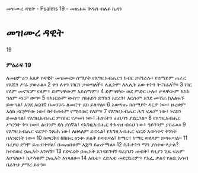 ﻿
 መዝሙረ ዳዊት - Psalms 19 - መጽሐፍ ቅዱስ ብሉይ ኪዳን
# መዝሙረ ዳዊት
19
### ምዕራፍ 19
ለመዘምራን አለቃ የዳዊት መዝሙር። 
 ሰማያት የእግዚአብሔርን ክብር ይናገራሉ፥ የሰማይም ጠፈር የእጁን ሥራ ያወራል።
2  ቀን ለቀን ነገርን ታወጣለች፥ ሌሊትም ለሌሊት እውቀትን ትናገራለች።
3  ነገር የለም መናገርም የለም፥ ድምፃቸውም አይሰማም።
4  ድምፃቸው ወደ ምድር ሁሉ፥ ቃላቸውም እስከ ዓለም ዳርቻ ወጣ።
5  በእነርሱም ውስጥ የፀሐይን ድንኳን አደረገ፥ እርሱም እንደ ሙሽራ ከእልፍኙ ይወጣል፤ እንደ አርበኛ በመንገዱ ለመሮጥ ደስ ይለዋል።
6  አወጣጡ ከሰማያት ዳርቻ ነው፥ ዙረቱም እስከ ዳርቻቸው ነው፤ ከትኩሳቱም የሚሰወር የለም።
7  የእግዚአብሔር ሕግ ፍጹም ነው፤ ነፍስን ይመልሳል፤ የእግዚአብሔር ምስክር የታመነ ነው፤ ሕፃናትን ጠቢባን ያደርጋል።
8  የእግዚአብሔር ሥርዓት ቅን ነው፥ ልብንም ደስ ያሰኛል፤ የእግዚአብሔር ትእዛዝ ብሩህ ነው፥ ዓይንንም ያበራል።
9  የእግዚአብሔር ፍርሃት ንጹሕ ነው፤ ለዘላለም ይኖራል፤ የእግዚአብሔር ፍርድ እውነትና ቅንነት በአንድነት ነው።
10  ከወርቅና ከክቡር ዕንቍ ይልቅ ይወደዳል፤ ከማርና ከማር ወለላም ይጣፍጣል።
11  ባሪያህ ደግሞ ይጠብቀዋል፤ በመጠበቁም እጅግ ይጠቀማል።
12  ስሕተትን ማን ያስተውላታል? ከተሰወረ ኃጢአት አንጻኝ።
13  የድፍረት ኃጢአት እንዳይገዛኝ ባሪያህን ጠብቅ፤ የዚያን ጊዜ ፍጹም እሆናለሁ፥ ከታላቁም ኃጢአት እነጻለሁ።
14  አቤቱ፥ ረድኤቴ መድኃኒቴም፥ የአፌ ቃልና የልቤ አሳብ በፊትህ ያማረ ይሁን።
